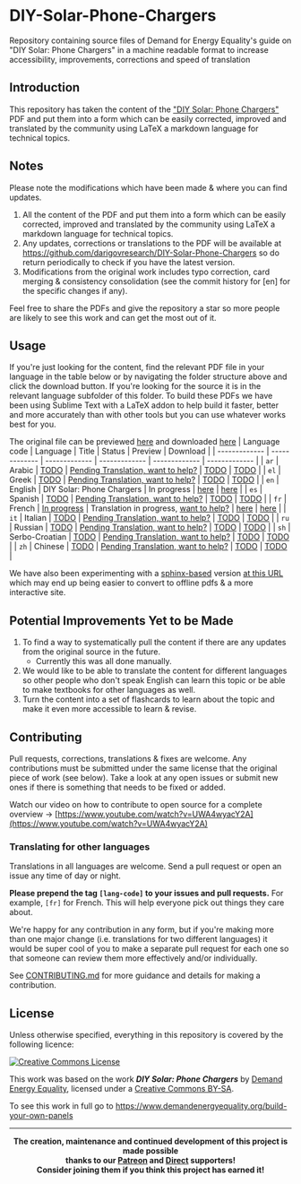 # DIY-Solar-Phone-Chargers
Repository containing source files of Demand for Energy Equality's guide on "DIY Solar: Phone Chargers" in a machine readable format to increase accessibility, improvements, corrections and speed of translation

## Introduction
This repository has taken the content of the ["DIY Solar: Phone Chargers"](https://www.demandenergyequality.org/build-your-own-panels) PDF and put them into a form which can be easily corrected, improved and translated by the community using LaTeX a markdown language for technical topics.

## Notes
Please note the modifications which have been made & where you can find updates.
1. All the content of the PDF and put them into a form which can be easily corrected, improved and translated by the community using LaTeX a markdown language for technical topics.
2. Any updates, corrections or translations to the PDF will be available at <a href="https://github.com/darigovresearch/DIY-Solar-Phone-Chargers">https://github.com/darigovresearch/DIY-Solar-Phone-Chargers</a> so do return periodically to check if you have the latest version.
3. Modifications from the original work includes typo correction, card merging & consistency consolidation (see the commit history for [en] for the specific changes if any).

Feel free to share the PDFs and give the repository a star so more people are likely to see this work and can get the most out of it.

## Usage
If you're just looking for the content, find the relevant PDF file in your language in the table below or by navigating the folder structure above and click the download button. If you're looking for the source it is in the relevant language subfolder of this folder. To build these PDFs we have been using Sublime Text with a LaTeX addon to help build it faster, better and more accurately than with other tools but you can use whatever works best for you.

The original file can be previewed [here](https://github.com/darigovresearch/DIY-Solar-Phone-Chargers/blob/main/Original/DIY%2BSolar%2Bguide%2B-%2Bphone%2Bcharger%2Bv2.pdf) and downloaded [here](https://github.com/darigovresearch/DIY-Solar-Phone-Chargers/raw/main/Original/DIY%2BSolar%2Bguide%2B-%2Bphone%2Bcharger%2Bv2.pdf)
| Language code | Language | Title | Status | Preview | Download |
| ------------- | ------------- | ------------- | ------------- | ------------- | ------------- |
| `ar`  | Arabic  | [TODO](https://github.com/darigovresearch/DIY-Solar-Phone-Chargers/issues/16) | [Pending Translation, want to help?](https://github.com/darigovresearch/DIY-Solar-Phone-Chargers/issues/16) | [TODO](https://github.com/darigovresearch/DIY-Solar-Phone-Chargers/issues/16) | [TODO](https://github.com/darigovresearch/DIY-Solar-Phone-Chargers/issues/16) |
| `el`  | Greek  | [TODO](https://github.com/darigovresearch/DIY-Solar-Phone-Chargers/issues/11) | [Pending Translation, want to help?](https://github.com/darigovresearch/DIY-Solar-Phone-Chargers/issues/11) | [TODO](https://github.com/darigovresearch/DIY-Solar-Phone-Chargers/issues/11) | [TODO](https://github.com/darigovresearch/DIY-Solar-Phone-Chargers/issues/11) |
| `en`  | English  | DIY Solar: Phone Chargers | In progress | [here](https://github.com/darigovresearch/DIY-Solar-Phone-Chargers/blob/main/en/en_diy_solar_phone_charger.pdf) | [here](https://github.com/darigovresearch/DIY-Solar-Phone-Chargers/raw/main/en/en_diy_solar_phone_charger.pdf) |
| `es`  | Spanish  | [TODO](https://github.com/darigovresearch/DIY-Solar-Phone-Chargers/issues/3) | [Pending Translation, want to help?](https://github.com/darigovresearch/DIY-Solar-Phone-Chargers/issues/3) | [TODO](https://github.com/darigovresearch/DIY-Solar-Phone-Chargers/issues/3) | [TODO](https://github.com/darigovresearch/DIY-Solar-Phone-Chargers/issues/3) |
| `fr`  | French  | [In progress](https://github.com/darigovresearch/DIY-Solar-Phone-Chargers/issues/4) | Translation in progress, [want to help?](https://github.com/darigovresearch/DIY-Solar-Phone-Chargers/issues/4) | [here](https://github.com/darigovresearch/DIY-Solar-Phone-Chargers/blob/main/fr/fr_diy_solaire_chargeurs_de_t%C3%A9l%C3%A9phone.pdf) | [here](https://github.com/darigovresearch/DIY-Solar-Phone-Chargers/raw/main/fr/fr_diy_solaire_chargeurs_de_t%C3%A9l%C3%A9phone.pdf) |
| `it`  | Italian  | [TODO](https://github.com/darigovresearch/DIY-Solar-Phone-Chargers/issues/2) | [Pending Translation, want to help?](https://github.com/darigovresearch/DIY-Solar-Phone-Chargers/issues/2) | [TODO](https://github.com/darigovresearch/DIY-Solar-Phone-Chargers/issues/2) | [TODO](https://github.com/darigovresearch/DIY-Solar-Phone-Chargers/issues/2) |
| `ru`  | Russian  | [TODO](https://github.com/darigovresearch/DIY-Solar-Phone-Chargers/issues/12) | [Pending Translation, want to help?](https://github.com/darigovresearch/DIY-Solar-Phone-Chargers/issues/12) | [TODO](https://github.com/darigovresearch/DIY-Solar-Phone-Chargers/issues/12) | [TODO](https://github.com/darigovresearch/DIY-Solar-Phone-Chargers/issues/12) |
| `sh`  | Serbo-Croatian  | [TODO](https://github.com/darigovresearch/DIY-Solar-Phone-Chargers/issues/5) | [Pending Translation, want to help?](https://github.com/darigovresearch/DIY-Solar-Phone-Chargers/issues/5) | [TODO](https://github.com/darigovresearch/DIY-Solar-Phone-Chargers/issues/5) | [TODO](https://github.com/darigovresearch/DIY-Solar-Phone-Chargers/issues/5) |
| `zh`  | Chinese  | [TODO](https://github.com/darigovresearch/DIY-Solar-Phone-Chargers/issues/17) | [Pending Translation, want to help?](https://github.com/darigovresearch/DIY-Solar-Phone-Chargers/issues/17) | [TODO](https://github.com/darigovresearch/DIY-Solar-Phone-Chargers/issues/17) | [TODO](https://github.com/darigovresearch/DIY-Solar-Phone-Chargers/issues/17) |

We have also been experimenting with a [sphinx-based](https://www.sphinx-doc.org/en/master/) version [at this URL](https://darigovresearch.github.io/DIY-Solar-Phone-Chargers/) which may end up being easier to convert to offline pdfs & a more interactive site.

## Potential Improvements Yet to be Made
1. To find a way to systematically pull the content if there are any updates from the original source in the future.
    - Currently this was all done manually.
2. We would like to be able to translate the content for different languages so other people who don't speak English can learn this topic or be able to make textbooks for other languages as well.
3. Turn the content into a set of flashcards to learn about the topic and make it even more accessible to learn & revise.

## Contributing
Pull requests, corrections, translations & fixes are welcome. Any contributions must be submitted under the same license that the original piece of work (see below). Take a look at any open issues or submit new ones if there is something that needs to be fixed or added.

Watch our video on how to contribute to open source for a complete overview -> [https://www.youtube.com/watch?v=UWA4wyacY2A](https://www.youtube.com/watch?v=UWA4wyacY2A)

### Translating for other languages
Translations in all languages are welcome. Send a pull request or open an issue any time of day or night.

**Please prepend the tag `[lang-code]` to your issues and pull requests.** For example, `[fr]` for French. This will help everyone pick out things they care about.

We're happy for any contribution in any form, but if you're making more than one major change (i.e. translations for two different languages) it would be super cool of you to make a separate pull request for each one so that someone can review them more effectively and/or individually.

See [CONTRIBUTING.md](CONTRIBUTING.md) for more guidance and details for making a contribution.

## License
Unless otherwise specified, everything in this repository is covered by the following licence:

[![Creative Commons License](https://licensebuttons.net/l/by-sa/4.0/88x31.png)](https://creativecommons.org/licenses/by-sa/4.0/)

This work was based on the work ***DIY Solar: Phone Chargers*** by [Demand Energy Equality](https://www.demandenergyequality.org/), licensed under a [ Creative Commons BY-SA](https://creativecommons.org/licenses/by-sa/4.0/legalcode).

To see this work in full go to https://www.demandenergyequality.org/build-your-own-panels

----

<b>
<div align="center">
    The creation, maintenance and continued development of this project is made possible
    <br>
    thanks to our <a href="http://patreon.com/darigovresearch">Patreon</a> and <a href="https://www.darigovresearch.com/donate">Direct</a> supporters!
    <br>
    Consider joining them if you think this project has earned it!
</div>
</b>

